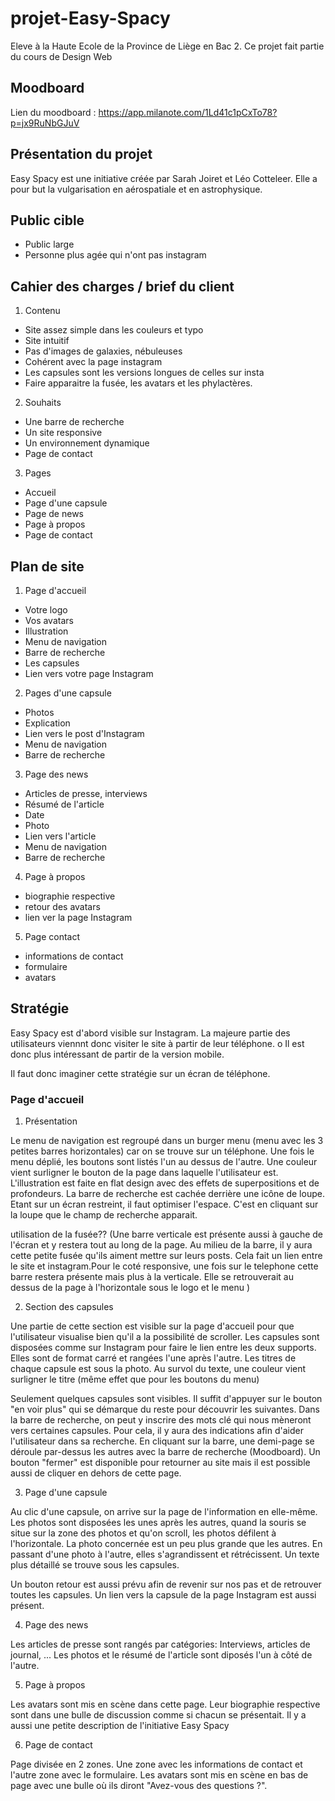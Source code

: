 # projet-Easy-Spacy
Eleve à la Haute Ecole de la Province de Liège en Bac 2. Ce projet fait partie du cours de Design Web

## Moodboard
Lien du moodboard : https://app.milanote.com/1Ld41c1pCxTo78?p=jx9RuNbGJuV

## Présentation du projet 
Easy Spacy est une initiative créée par Sarah Joiret et Léo Cotteleer.
Elle a pour but la vulgarisation en aérospatiale et en astrophysique.

## Public cible
* Public large
* Personne plus agée qui n'ont pas instagram

## Cahier des charges / brief du client

1. Contenu 

* Site assez simple dans les couleurs et typo
* Site intuitif
* Pas d'images de galaxies, nébuleuses
* Cohérent avec la page instagram
* Les capsules sont les versions longues de celles sur insta
* Faire apparaitre la fusée, les avatars et les phylactères.
   
2. Souhaits 

* Une barre de recherche
* Un site responsive
* Un environnement dynamique
* Page de contact 

3. Pages 

* Accueil
* Page d'une capsule
* Page de news
* Page à propos
* Page de contact 
   

## Plan de site 
1. Page d'accueil

* Votre logo
* Vos avatars
* Illustration
* Menu de navigation
* Barre de recherche
* Les capsules
* Lien vers votre page Instagram
        
2. Pages d'une capsule 

* Photos
* Explication
* Lien vers le post d'Instagram
* Menu de navigation
* Barre de recherche
    
3. Page des news    
 
* Articles de presse, interviews
* Résumé de l'article 
* Date 
* Photo 
* Lien vers l'article
* Menu de navigation
* Barre de recherche 
        
4. Page à propos

* biographie respective
* retour des avatars
* lien ver la page Instagram
        
5. Page contact

* informations de contact 
* formulaire
* avatars
        
## Stratégie 
Easy Spacy est d'abord visible sur Instagram. La majeure partie des utilisateurs viennnt donc visiter le site à partir de leur téléphone. o
Il est donc plus intéressant de partir de la version mobile.

Il faut donc imaginer cette stratégie sur un écran de téléphone.


### Page d'accueil 
   1. Présentation

Le menu de navigation est regroupé dans un burger menu (menu avec les 3 petites barres horizontales) car on se trouve sur un téléphone. 
Une fois le menu déplié, les boutons sont listés l'un au dessus de l'autre. Une couleur vient surligner le bouton de la page dans laquelle l'utilisateur est.
L'illustration est faite en flat design avec des effets de superpositions et de profondeurs.
La barre de recherche est cachée derrière une icône de loupe. Etant sur un écran restreint, il faut optimiser l'espace. C'est en cliquant sur la loupe que le champ de recherche apparait.

utilisation de la fusée?? 
(Une barre verticale est présente aussi à gauche de l'écran et y restera tout au long de la page. Au milieu de la barre, il y aura cette petite fusée qu'ils aiment mettre sur leurs posts. Cela fait un lien entre le site et instagram.Pour le coté responsive, une fois sur le telephone cette barre restera présente mais plus à la verticale. Elle se retrouverait au dessus de la page à l'horizontale sous le logo et le menu
)

   2. Section des capsules

Une partie de cette section est visible sur la page d'accueil pour que l'utilisateur visualise bien qu'il a la possibilité de scroller.
Les capsules sont disposées comme sur Instagram pour faire le lien entre les deux supports. Elles sont de format carré et rangées l'une après l'autre.
Les titres de chaque capsule est sous la photo. Au survol du texte, une couleur vient surligner le titre (même effet que pour les boutons du menu)

Seulement quelques capsules sont visibles. Il suffit d'appuyer sur le bouton "en voir plus" qui se démarque du reste pour découvrir les suivantes.
Dans la barre de recherche, on peut y inscrire des mots clé qui nous mèneront vers certaines capsules. Pour cela, il y aura des indications afin d'aider l'utilisateur dans sa recherche. 
En cliquant sur la barre, une demi-page se déroule par-dessus les autres avec la barre de recherche (Moodboard). Un bouton "fermer" est disponible pour retourner au site mais il est possible aussi de cliquer en dehors de cette page. 

   3. Page d'une capsule

Au clic d'une capsule, on arrive sur la page de l'information en elle-même. 
Les photos sont disposées les unes après les autres, quand la souris se situe sur la zone des photos et qu'on scroll, les photos défilent à l'horizontale.
La photo concernée est un peu plus grande que les autres. En passant d'une photo à l'autre, elles s'agrandissent et rétrécissent.
Un texte plus détaillé se trouve sous les capsules.

Un bouton retour est aussi prévu afin de revenir sur nos pas et de retrouver toutes les capsules. 
Un lien vers la capsule de la page Instagram est aussi présent. 

   4. Page des news

Les articles de presse sont rangés par catégories: Interviews, articles de journal, ...
Les photos et le résumé de l'article sont diposés l'un à côté de l'autre.   

   5. Page à propos

Les avatars sont mis en scène dans cette page. Leur biographie respective sont dans une bulle de discussion comme si chacun se présentait.
Il y a aussi une petite description de l'initiative Easy Spacy 

   6. Page de contact
   
Page divisée en 2 zones. Une zone avec les informations de contact et l'autre zone avec le formulaire.
Les avatars sont mis en scène en bas de page avec une bulle où ils diront "Avez-vous des questions ?".